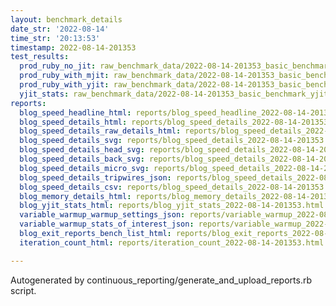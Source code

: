 ```yaml
---
layout: benchmark_details
date_str: '2022-08-14'
time_str: '20:13:53'
timestamp: 2022-08-14-201353
test_results:
  prod_ruby_no_jit: raw_benchmark_data/2022-08-14-201353_basic_benchmark_prod_ruby_no_jit.json
  prod_ruby_with_mjit: raw_benchmark_data/2022-08-14-201353_basic_benchmark_prod_ruby_with_mjit.json
  prod_ruby_with_yjit: raw_benchmark_data/2022-08-14-201353_basic_benchmark_prod_ruby_with_yjit.json
  yjit_stats: raw_benchmark_data/2022-08-14-201353_basic_benchmark_yjit_stats.json
reports:
  blog_speed_headline_html: reports/blog_speed_headline_2022-08-14-201353.html
  blog_speed_details_html: reports/blog_speed_details_2022-08-14-201353.html
  blog_speed_details_raw_details_html: reports/blog_speed_details_2022-08-14-201353.raw_details.html
  blog_speed_details_svg: reports/blog_speed_details_2022-08-14-201353.svg
  blog_speed_details_head_svg: reports/blog_speed_details_2022-08-14-201353.head.svg
  blog_speed_details_back_svg: reports/blog_speed_details_2022-08-14-201353.back.svg
  blog_speed_details_micro_svg: reports/blog_speed_details_2022-08-14-201353.micro.svg
  blog_speed_details_tripwires_json: reports/blog_speed_details_2022-08-14-201353.tripwires.json
  blog_speed_details_csv: reports/blog_speed_details_2022-08-14-201353.csv
  blog_memory_details_html: reports/blog_memory_details_2022-08-14-201353.html
  blog_yjit_stats_html: reports/blog_yjit_stats_2022-08-14-201353.html
  variable_warmup_warmup_settings_json: reports/variable_warmup_2022-08-14-201353.warmup_settings.json
  variable_warmup_stats_of_interest_json: reports/variable_warmup_2022-08-14-201353.stats_of_interest.json
  blog_exit_reports_bench_list_html: reports/blog_exit_reports_2022-08-14-201353.bench_list.html
  iteration_count_html: reports/iteration_count_2022-08-14-201353.html

---
```

Autogenerated by continuous_reporting/generate_and_upload_reports.rb script.
